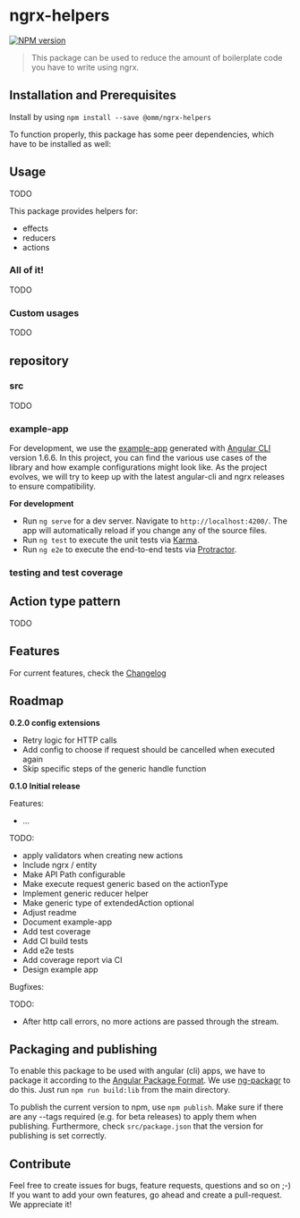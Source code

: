 # ngrx-helpers
[![NPM version][npm-image]][npm-url]

> This package can be used to reduce the amount of boilerplate code you have to write using ngrx.

## Installation and Prerequisites

Install by using ``npm install --save @omm/ngrx-helpers``

To function properly, this package has some peer dependencies, which have to be installed as well:


## Usage

TODO

This package provides helpers for:
* effects
* reducers
* actions

### All of it!

TODO

### Custom usages

TODO

## repository

### src

TODO

### example-app

For development, we use the [example-app](./example-app) generated with [Angular CLI](https://github.com/angular/angular-cli) version 1.6.6.
In this project, you can find the various use cases of the library and how example configurations might look like.
As the project evolves, we will try to keep up with the latest angular-cli and ngrx releases to ensure compatibility.

**For development**
* Run `ng serve` for a dev server. Navigate to `http://localhost:4200/`. The app will automatically reload if you change any of the source files.
* Run `ng test` to execute the unit tests via [Karma](https://karma-runner.github.io).
* Run `ng e2e` to execute the end-to-end tests via [Protractor](http://www.protractortest.org/).

### testing and test coverage

## Action type pattern

TODO

## Features 

For current features, check the [Changelog](CHANGELOG.md)

## Roadmap

**0.2.0 config extensions**

* Retry logic for HTTP calls
* Add config to choose if request should be cancelled when executed again
* Skip specific steps of the generic handle function

**0.1.0 Initial release**

Features:

* ...

TODO: 
* apply validators when creating new actions
* Include ngrx / entity
* Make API Path configurable
* Make execute request generic based on the actionType
* Implement generic reducer helper
* Make generic type of extendedAction optional
* Adjust readme
* Document example-app
* Add test coverage
* Add CI build tests
* Add e2e tests
* Add coverage report via CI
* Design example app

Bugfixes:

TODO: 
 * After http call errors, no more actions are passed through the stream.

## Packaging and publishing

To enable this package to be used with angular (cli) apps, we have to package it according to
the [Angular Package Format](https://docs.google.com/document/d/1CZC2rcpxffTDfRDs6p1cfbmKNLA6x5O-NtkJglDaBVs/preview#).
We use [ng-packagr](https://github.com/dherges/ng-packagr) to do this. Just run ``npm run build:lib`` from the main directory.

To publish the current version to npm, use ``npm publish``. Make sure if there are any --tags required (e.g. for beta releases) 
to apply them when publishing. Furthermore, check ``src/package.json`` that the version for publishing is set correctly.

## Contribute

Feel free to create issues for bugs, feature requests, questions and so on ;-)
If you want to add your own features, go ahead and create a pull-request. We appreciate it!


[npm-image]: https://badge.fury.io/js/%40omm%2Fngrx-helpers.svg
[npm-url]: https://badge.fury.io/js/%40omm%2Fngrx-helpers

